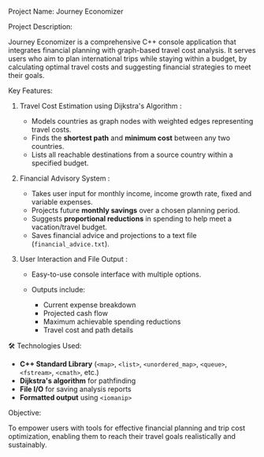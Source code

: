  Project Name: Journey Economizer

Project Description:

Journey Economizer is a comprehensive C++ console application that integrates financial planning with graph-based travel cost analysis. It serves users who aim to plan international trips while staying within a budget, 
by calculating optimal travel costs and suggesting financial strategies to meet their goals.

 Key Features:

1. Travel Cost Estimation using Dijkstra's Algorithm :

   * Models countries as graph nodes with weighted edges representing travel costs.
   * Finds the **shortest path** and **minimum cost** between any two countries.
   * Lists all reachable destinations from a source country within a specified budget.

2. Financial Advisory System :

   * Takes user input for monthly income, income growth rate, fixed and variable expenses.
   * Projects future **monthly savings** over a chosen planning period.
   * Suggests **proportional reductions** in spending to help meet a vacation/travel budget.
   * Saves financial advice and projections to a text file (`financial_advice.txt`).

3. User Interaction and File Output :

   * Easy-to-use console interface with multiple options.
   * Outputs include:

     * Current expense breakdown
     * Projected cash flow
     * Maximum achievable spending reductions
     * Travel cost and path details

 🛠️ Technologies Used:

* **C++ Standard Library** (`<map>`, `<list>`, `<unordered_map>`, `<queue>`, `<fstream>`, `<cmath>`, etc.)
* **Dijkstra's algorithm** for pathfinding
* **File I/O** for saving analysis reports
* **Formatted output** using `<iomanip>`

 Objective:

To empower users with tools for effective financial planning and trip cost optimization, enabling them to reach their travel goals realistically and sustainably.
